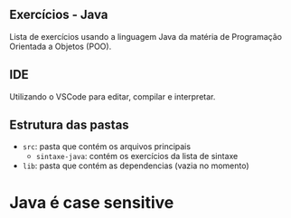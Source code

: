 ## Exercícios - Java

Lista de exercícios usando a linguagem Java da matéria de Programação Orientada a Objetos (POO).

## IDE

Utilizando o VSCode para editar, compilar e interpretar.

## Estrutura das pastas

- `src`: pasta que contém os arquivos principais
  - `sintaxe-java`: contém os exercícios da lista de sintaxe
- `lib`: pasta que contém as dependencias (vazia no momento)

# Java é case sensitive
